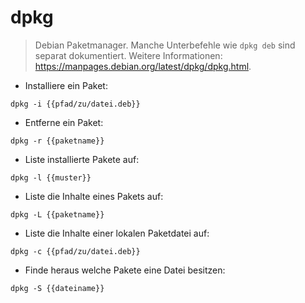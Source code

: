 # dpkg

> Debian Paketmanager.
> Manche Unterbefehle wie `dpkg deb` sind separat dokumentiert.
> Weitere Informationen: <https://manpages.debian.org/latest/dpkg/dpkg.html>.

- Installiere ein Paket:

`dpkg -i {{pfad/zu/datei.deb}}`

- Entferne ein Paket:

`dpkg -r {{paketname}}`

- Liste installierte Pakete auf:

`dpkg -l {{muster}}`

- Liste die Inhalte eines Pakets auf:

`dpkg -L {{paketname}}`

- Liste die Inhalte einer lokalen Paketdatei auf:

`dpkg -c {{pfad/zu/datei.deb}}`

- Finde heraus welche Pakete eine Datei besitzen:

`dpkg -S {{dateiname}}`
